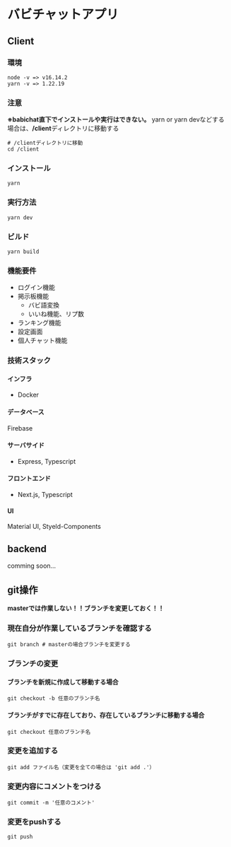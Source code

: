 # バビチャットアプリ

## Client
### 環境
```
node -v => v16.14.2
yarn -v => 1.22.19
```
### 注意
**※babichat直下でインストールや実行はできない。**
yarn or yarn devなどする場合は、**/client**ディレクトリに移動する
```
# /clientディレクトリに移動
cd /client
```
### インストール
```
yarn
```
### 実行方法
```
yarn dev
```
### ビルド
```
yarn build
```
### 機能要件
- ログイン機能
- 掲示板機能
  - バビ語変換
  - いいね機能、リプ数
- ランキング機能
- 設定画面
- 個人チャット機能

### 技術スタック
#### インフラ
- Docker
#### データベース
Firebase
#### サーバサイド
- Express, Typescript
#### フロントエンド
- Next.js, Typescript
#### UI
Material UI, Styeld-Components

## backend
comming soon...

## git操作
**masterでは作業しない！！ブランチを変更しておく！！**
### 現在自分が作業しているブランチを確認する
```
git branch # masterの場合ブランチを変更する
```
### ブランチの変更
#### ブランチを新規に作成して移動する場合
```
git checkout -b 任意のブランチ名
```

#### ブランチがすでに存在しており、存在しているブランチに移動する場合
```
git checkout 任意のブランチ名
```
### 変更を追加する
```
git add ファイル名（変更を全ての場合は 'git add .'）
```
### 変更内容にコメントをつける
```
git commit -m '任意のコメント'
```
### 変更をpushする
```
git push
```
